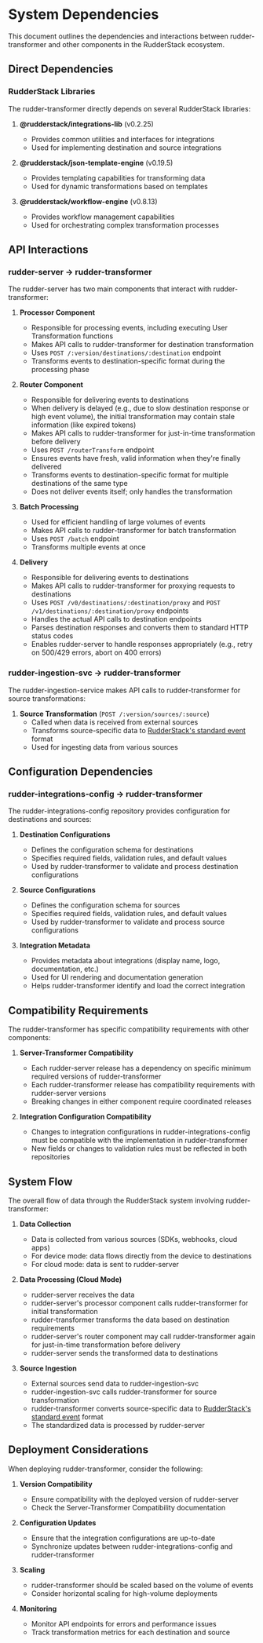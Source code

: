 # System Dependencies

This document outlines the dependencies and interactions between rudder-transformer and other components in the RudderStack ecosystem.

## Direct Dependencies

### RudderStack Libraries

The rudder-transformer directly depends on several RudderStack libraries:

1. **@rudderstack/integrations-lib** (v0.2.25)

   - Provides common utilities and interfaces for integrations
   - Used for implementing destination and source integrations

2. **@rudderstack/json-template-engine** (v0.19.5)

   - Provides templating capabilities for transforming data
   - Used for dynamic transformations based on templates

3. **@rudderstack/workflow-engine** (v0.8.13)
   - Provides workflow management capabilities
   - Used for orchestrating complex transformation processes

## API Interactions

### rudder-server → rudder-transformer

The rudder-server has two main components that interact with rudder-transformer:

1. **Processor Component**

   - Responsible for processing events, including executing User Transformation functions
   - Makes API calls to rudder-transformer for destination transformation
   - Uses `POST /:version/destinations/:destination` endpoint
   - Transforms events to destination-specific format during the processing phase

2. **Router Component**

   - Responsible for delivering events to destinations
   - When delivery is delayed (e.g., due to slow destination response or high event volume), the initial transformation may contain stale information (like expired tokens)
   - Makes API calls to rudder-transformer for just-in-time transformation before delivery
   - Uses `POST /routerTransform` endpoint
   - Ensures events have fresh, valid information when they're finally delivered
   - Transforms events to destination-specific format for multiple destinations of the same type
   - Does not deliver events itself; only handles the transformation

3. **Batch Processing**

   - Used for efficient handling of large volumes of events
   - Makes API calls to rudder-transformer for batch transformation
   - Uses `POST /batch` endpoint
   - Transforms multiple events at once

4. **Delivery**

   - Responsible for delivering events to destinations
   - Makes API calls to rudder-transformer for proxying requests to destinations
   - Uses `POST /v0/destinations/:destination/proxy` and `POST /v1/destinations/:destination/proxy` endpoints
   - Handles the actual API calls to destination endpoints
   - Parses destination responses and converts them to standard HTTP status codes
   - Enables rudder-server to handle responses appropriately (e.g., retry on 500/429 errors, abort on 400 errors)

### rudder-ingestion-svc → rudder-transformer

The rudder-ingestion-service makes API calls to rudder-transformer for source transformations:

1. **Source Transformation** (`POST /:version/sources/:source`)
   - Called when data is received from external sources
   - Transforms source-specific data to [RudderStack's standard event](https://www.rudderstack.com/docs/event-spec/standard-events/) format
   - Used for ingesting data from various sources

## Configuration Dependencies

### rudder-integrations-config → rudder-transformer

The rudder-integrations-config repository provides configuration for destinations and sources:

1. **Destination Configurations**

   - Defines the configuration schema for destinations
   - Specifies required fields, validation rules, and default values
   - Used by rudder-transformer to validate and process destination configurations

2. **Source Configurations**

   - Defines the configuration schema for sources
   - Specifies required fields, validation rules, and default values
   - Used by rudder-transformer to validate and process source configurations

3. **Integration Metadata**
   - Provides metadata about integrations (display name, logo, documentation, etc.)
   - Used for UI rendering and documentation generation
   - Helps rudder-transformer identify and load the correct integration

## Compatibility Requirements

The rudder-transformer has specific compatibility requirements with other components:

1. **Server-Transformer Compatibility**

   - Each rudder-server release has a dependency on specific minimum required versions of rudder-transformer
   - Each rudder-transformer release has compatibility requirements with rudder-server versions
   - Breaking changes in either component require coordinated releases

2. **Integration Configuration Compatibility**
   - Changes to integration configurations in rudder-integrations-config must be compatible with the implementation in rudder-transformer
   - New fields or changes to validation rules must be reflected in both repositories

## System Flow

The overall flow of data through the RudderStack system involving rudder-transformer:

1. **Data Collection**

   - Data is collected from various sources (SDKs, webhooks, cloud apps)
   - For device mode: data flows directly from the device to destinations
   - For cloud mode: data is sent to rudder-server

2. **Data Processing (Cloud Mode)**

   - rudder-server receives the data
   - rudder-server's processor component calls rudder-transformer for initial transformation
   - rudder-transformer transforms the data based on destination requirements
   - rudder-server's router component may call rudder-transformer again for just-in-time transformation before delivery
   - rudder-server sends the transformed data to destinations

3. **Source Ingestion**
   - External sources send data to rudder-ingestion-svc
   - rudder-ingestion-svc calls rudder-transformer for source transformation
   - rudder-transformer converts source-specific data to [RudderStack's standard event](https://www.rudderstack.com/docs/event-spec/standard-events/) format
   - The standardized data is processed by rudder-server

## Deployment Considerations

When deploying rudder-transformer, consider the following:

1. **Version Compatibility**

   - Ensure compatibility with the deployed version of rudder-server
   - Check the Server-Transformer Compatibility documentation

2. **Configuration Updates**

   - Ensure that the integration configurations are up-to-date
   - Synchronize updates between rudder-integrations-config and rudder-transformer

3. **Scaling**

   - rudder-transformer should be scaled based on the volume of events
   - Consider horizontal scaling for high-volume deployments

4. **Monitoring**
   - Monitor API endpoints for errors and performance issues
   - Track transformation metrics for each destination and source
